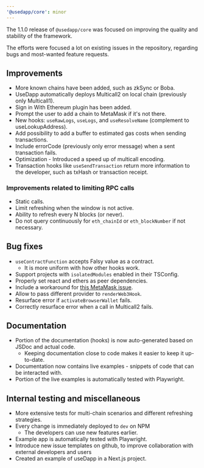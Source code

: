 ```yaml
---
'@usedapp/core': minor
---
```


The 1.1.0 release of `@usedapp/core` was focused on improving the quality and stability of the framework.

The efforts were focused a lot on existing issues in the repository, regarding bugs and most-wanted feature requests.

## Improvements

- More known chains have been added, such as zkSync or Boba.
- UseDapp automatically deploys Multicall2 on local chain (previously only Multicall1).
- Sign in With Ethereum plugin has been added.
- Prompt the user to add a chain to MetaMask if it's not there.
- New hooks: `useRawLogs`, `useLogs`, and `useResolveName` (complement to useLookupAddress).
- Add possibility to add a buffer to estimated gas costs when sending transactions.
- Include errorCode (previously only error message) when a sent transaction fails.
- Optimization - Introduced a speed up of multicall encoding.
- Transaction hooks like `useSendTransaction` return more information to the developer, such as txHash or transaction receipt.

### Improvements related to limiting RPC calls

- Static calls.
- Limit refreshing when the window is not active.
- Ability to refresh every N blocks (or never).
- Do not query continuously for `eth_chainId` or `eth_blockNumber` if not necessary.

## Bug fixes

- `useContractFunction` accepts Falsy value as a contract.
  - It is more uniform with how other hooks work.
- Support projects with `isolatedModules` enabled in their TSConfig.
- Properly set react and ethers as peer dependencies.
- Include a workaround for [this MetaMask issue](https://github.com/MetaMask/metamask-extension/issues/13375).
- Allow to pass different provider to `renderWeb3Hook`.
- Resurface error if `activateBrowserWallet` fails.
- Correctly resurface error when a call in Multicall2 fails.

## Documentation

- Portion of the documentation (hooks) is now auto-generated based on JSDoc and actual code.
  - Keeping documentation close to code makes it easier to keep it up-to-date.
- Documentation now contains live examples - snippets of code that can be interacted with.
- Portion of the live examples is automatically tested with Playwright.

## Internal testing and miscellaneous

- More extensive tests for multi-chain scenarios and different refreshing strategies.
- Every change is immediately deployed to `dev` on NPM
  - The developers can use new features earlier.
- Example app is automatically tested with Playwright.
- Introduce new issue templates on github, to improve collaboration with external developers and users
- Created an example of useDapp in a Next.js project.
